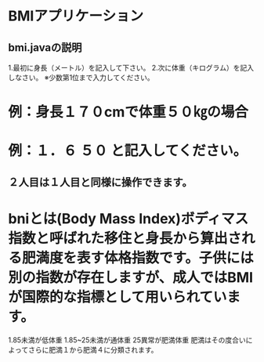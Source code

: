 # BMIアプリケーション

## **bmi.javaの説明**
1.最初に身長（メートル）を記入して下さい。
2.次に体重（キログラム）を記入しなさい。
※少数第1位まで入力してください。

# 例：身長１７０cmで体重５０㎏の場合
# 例：１．６  ５０  と記入してください。

## ２人目は１人目と同様に操作できます。

# bniとは(Body Mass Index)ボディマス指数と呼ばれた移住と身長から算出される肥満度を表す体格指数です。子供には別の指数が存在しますが、成人ではBMIが国際的な指標として用いられています。
1.85未満が低体重
1.85~25未満が通体重
25異常が肥満体重
肥満はその度合いによってさらに肥満１から肥満４に分類されます。
